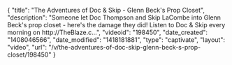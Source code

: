 {
    "title": "The Adventures of Doc & Skip - Glenn Beck's Prop Closet",
    "description": "Someone let Doc Thompson and Skip LaCombe into Glenn Beck's prop closet - here's the damage they did! Listen to Doc & Skip every morning on http:\/\/TheBlaze.c...",
    "videoid": "198450",
    "date_created": "1408046566",
    "date_modified": "1418181881",
    "type": "captivate",
    "layout": "video",
    "url": "\/v\/the-adventures-of-doc-skip-glenn-beck-s-prop-closet\/198450"
}
